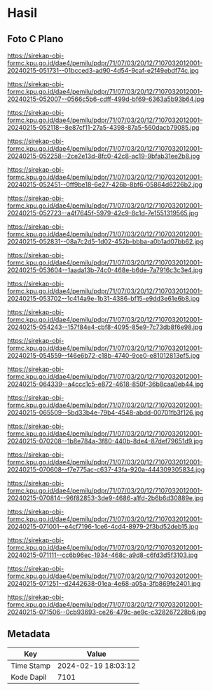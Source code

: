 # Hasil

## Foto C Plano

https://sirekap-obj-formc.kpu.go.id/dae4/pemilu/pdpr/71/07/03/20/12/7107032012001-20240215-051731--01bcced3-ad90-4d54-9caf-e2f49ebdf74c.jpg

https://sirekap-obj-formc.kpu.go.id/dae4/pemilu/pdpr/71/07/03/20/12/7107032012001-20240215-052007--0566c5b6-cdff-499d-bf69-6363a5b93b64.jpg

https://sirekap-obj-formc.kpu.go.id/dae4/pemilu/pdpr/71/07/03/20/12/7107032012001-20240215-052118--8e87cf11-27a5-4398-87a5-560dacb79085.jpg

https://sirekap-obj-formc.kpu.go.id/dae4/pemilu/pdpr/71/07/03/20/12/7107032012001-20240215-052258--2ce2e13d-8fc0-42c8-ac19-9bfab31ee2b8.jpg

https://sirekap-obj-formc.kpu.go.id/dae4/pemilu/pdpr/71/07/03/20/12/7107032012001-20240215-052451--0ff9be18-6e27-426b-8bf6-05864d6226b2.jpg

https://sirekap-obj-formc.kpu.go.id/dae4/pemilu/pdpr/71/07/03/20/12/7107032012001-20240215-052723--a4f7645f-5979-42c9-8c1d-7e1551319565.jpg

https://sirekap-obj-formc.kpu.go.id/dae4/pemilu/pdpr/71/07/03/20/12/7107032012001-20240215-052831--08a7c2d5-1d02-452b-bbba-a0b1ad07bb62.jpg

https://sirekap-obj-formc.kpu.go.id/dae4/pemilu/pdpr/71/07/03/20/12/7107032012001-20240215-053604--1aada13b-74c0-468e-b6de-7a7916c3c3e4.jpg

https://sirekap-obj-formc.kpu.go.id/dae4/pemilu/pdpr/71/07/03/20/12/7107032012001-20240215-053702--1c414a9e-1b31-4386-bf15-e9dd3e61e6b8.jpg

https://sirekap-obj-formc.kpu.go.id/dae4/pemilu/pdpr/71/07/03/20/12/7107032012001-20240215-054243--157f84e4-cbf8-4095-85e9-7c73db8f6e98.jpg

https://sirekap-obj-formc.kpu.go.id/dae4/pemilu/pdpr/71/07/03/20/12/7107032012001-20240215-054559--f46e6b72-c18b-4740-9ce0-e81012813ef5.jpg

https://sirekap-obj-formc.kpu.go.id/dae4/pemilu/pdpr/71/07/03/20/12/7107032012001-20240215-064339--a4ccc1c5-e872-4618-850f-36b8caa0eb44.jpg

https://sirekap-obj-formc.kpu.go.id/dae4/pemilu/pdpr/71/07/03/20/12/7107032012001-20240215-065509--5bd33b4e-79b4-4548-abdd-00701fb3f126.jpg

https://sirekap-obj-formc.kpu.go.id/dae4/pemilu/pdpr/71/07/03/20/12/7107032012001-20240215-070208--1b8e784a-3f80-440b-8de4-87def79651d9.jpg

https://sirekap-obj-formc.kpu.go.id/dae4/pemilu/pdpr/71/07/03/20/12/7107032012001-20240215-070608--f7e775ac-c637-43fa-920a-444309305834.jpg

https://sirekap-obj-formc.kpu.go.id/dae4/pemilu/pdpr/71/07/03/20/12/7107032012001-20240215-070814--96f82853-3de9-4686-a1fd-2b6b6d30889e.jpg

https://sirekap-obj-formc.kpu.go.id/dae4/pemilu/pdpr/71/07/03/20/12/7107032012001-20240215-071001--e4cf7196-1ce6-4cd4-8979-2f3bd52deb15.jpg

https://sirekap-obj-formc.kpu.go.id/dae4/pemilu/pdpr/71/07/03/20/12/7107032012001-20240215-071111--cc6b96ec-1934-468c-a9d8-c6fd3d5f3103.jpg

https://sirekap-obj-formc.kpu.go.id/dae4/pemilu/pdpr/71/07/03/20/12/7107032012001-20240215-071251--d2442638-01ea-4e68-a05a-3fb869fe2401.jpg

https://sirekap-obj-formc.kpu.go.id/dae4/pemilu/pdpr/71/07/03/20/12/7107032012001-20240215-071506--0cb93693-ce26-479c-ae9c-c328267228b6.jpg


## Metadata

| Key        | Value               |
| ---------- | ------------------- |
| Time Stamp | 2024-02-19 18:03:12 |
| Kode Dapil | 7101                |



